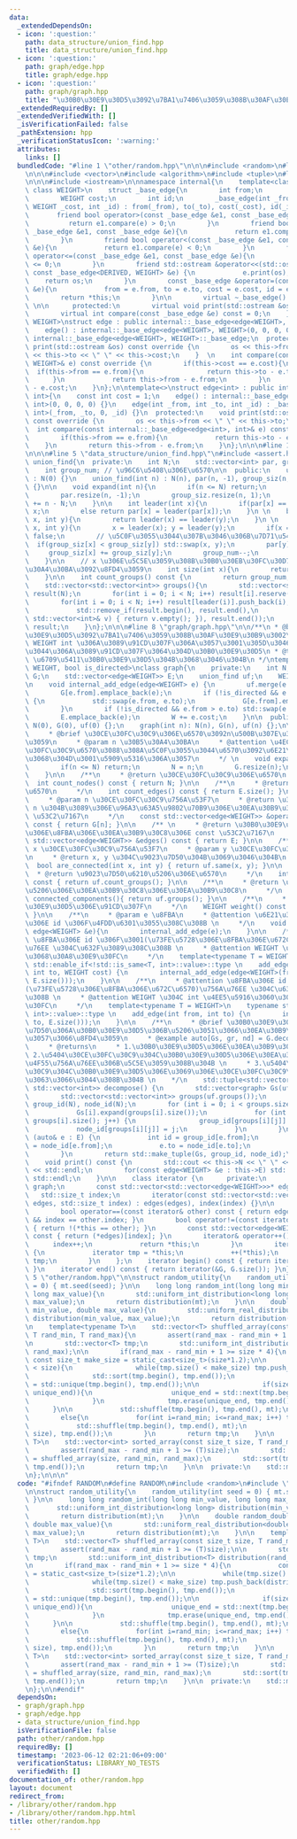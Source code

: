 ```yaml
---
data:
  _extendedDependsOn:
  - icon: ':question:'
    path: data_structure/union_find.hpp
    title: data_structure/union_find.hpp
  - icon: ':question:'
    path: graph/edge.hpp
    title: graph/edge.hpp
  - icon: ':question:'
    path: graph/graph.hpp
    title: "\u30B0\u30E9\u30D5\u3092\u7BA1\u7406\u3059\u308B\u30AF\u30E9\u30B9\u3002"
  _extendedRequiredBy: []
  _extendedVerifiedWith: []
  _isVerificationFailed: false
  _pathExtension: hpp
  _verificationStatusIcon: ':warning:'
  attributes:
    links: []
  bundledCode: "#line 1 \"other/random.hpp\"\n\n\n#include <random>\n#line 1 \"graph/graph.hpp\"\
    \n\n\n#include <vector>\n#include <algorithm>\n#include <tuple>\n#line 1 \"graph/edge.hpp\"\
    \n\n\n#include <iostream>\n\nnamespace internal{\n    template<class DERIVED,\
    \ class WEIGHT>\n    struct _base_edge{\n        int from;\n        int to;\n\
    \        WEIGHT cost;\n        int id;\n        _base_edge(int _from, int _to,\
    \ WEIGHT _cost, int _id) : from(_from), to(_to), cost(_cost), id(_id) {}\n\n \
    \       friend bool operator>(const _base_edge &e1, const _base_edge &e){\n  \
    \          return e1.compare(e) > 0;\n        }\n        friend bool operator>=(const\
    \ _base_edge &e1, const _base_edge &e){\n            return e1.compare(e) >= 0;\n\
    \        }\n        friend bool operator<(const _base_edge &e1, const _base_edge\
    \ &e){\n            return e1.compare(e) < 0;\n        }\n        friend bool\
    \ operator<=(const _base_edge &e1, const _base_edge &e){\n            return e1.compare(e)\
    \ <= 0;\n        }\n        friend std::ostream &operator<<(std::ostream &os,\
    \ const _base_edge<DERIVED, WEIGHT> &e) {\n            e.print(os);\n        \
    \    return os;\n        }\n        const _base_edge &operator=(const _base_edge\
    \ &e){\n            from = e.from, to = e.to, cost = e.cost, id = e.id;\n    \
    \        return *this;\n        }\n\n        virtual ~_base_edge() = default;\
    \ \n\n      protected:\n        virtual void print(std::ostream &os) const = 0;\n\
    \        virtual int compare(const _base_edge &e) const = 0;\n    };\n}\n\ntemplate<class\
    \ WEIGHT>\nstruct edge : public internal::_base_edge<edge<WEIGHT>, WEIGHT>{\n\
    \    edge() : internal::_base_edge<edge<WEIGHT>, WEIGHT>(0, 0, 0, 0) {}\n    using\
    \ internal::_base_edge<edge<WEIGHT>, WEIGHT>::_base_edge;\n  protected:\n    void\
    \ print(std::ostream &os) const override {\n        os << this->from << \" \"\
    \ << this->to << \" \" << this->cost;\n    }  \n    int compare(const internal::_base_edge<edge<WEIGHT>,\
    \ WEIGHT>& e) const override {\n        if(this->cost == e.cost){\n          \
    \  if(this->from == e.from){\n                return this->to - e.to;\n      \
    \      }\n            return this->from - e.from;\n        }\n        return this->cost\
    \ - e.cost;\n    }\n};\n\ntemplate<>\nstruct edge<int> : public internal::_base_edge<edge<int>,\
    \ int>{\n    const int cost = 1;\n    edge() : internal::_base_edge<edge<int>,\
    \ int>(0, 0, 0, 0) {}\n    edge(int _from, int _to, int _id) : _base_edge<edge<int>,\
    \ int>(_from, _to, 0, _id) {}\n  protected:\n    void print(std::ostream &os)\
    \ const override {\n        os << this->from << \" \" << this->to;\n    }\n  \
    \  int compare(const internal::_base_edge<edge<int>, int>& e) const override {\n\
    \        if(this->from == e.from){\n            return this->to - e.to;\n    \
    \    }\n        return this->from - e.from;\n    }\n};\n\n\n#line 1 \"data_structure/union_find.hpp\"\
    \n\n\n#line 5 \"data_structure/union_find.hpp\"\n#include <assert.h>\n\nclass\
    \ union_find{\n  private:\n    int N;\n    std::vector<int> par, group_siz;\n\
    \    int group_num; // \u96C6\u5408\u306E\u6570\n\n  public:\n    union_find()\
    \ : N(0) {}\n    union_find(int n) : N(n), par(n, -1), group_siz(n, 1), group_num(n)\
    \ {}\n\n    void expand(int n){\n        if(n <= N) return;\n        N = n;\n\
    \        par.resize(n, -1);\n        group_siz.resize(n, 1);\n        group_num\
    \ += n - N;\n    }\n\n    int leader(int x){\n        if(par[x] == -1) return\
    \ x;\n        else return par[x] = leader(par[x]);\n    }\n \n    bool same(int\
    \ x, int y){\n        return leader(x) == leader(y);\n    }\n \n    bool merge(int\
    \ x, int y){\n        x = leader(x); y = leader(y);\n        if(x == y) return\
    \ false;\n        // \u5C0F\u3055\u3044\u307B\u3046\u306B\u7D71\u5408\n      \
    \  if(group_siz[x] < group_siz[y]) std::swap(x, y);\n        par[y] = x;\n   \
    \     group_siz[x] += group_siz[y];\n        group_num--;\n        return true;\n\
    \    }\n\n    // x \u306E\u5C5E\u3059\u308B\u30B0\u30EB\u30FC\u30D7\u306E\u30B5\
    \u30A4\u30BA\u3092\u8FD4\u3059\n    int size(int x){\n        return group_siz[leader(x)];\n\
    \    }\n\n    int count_groups() const {\n        return group_num;\n    }\n\n\
    \    std::vector<std::vector<int>> groups(){\n        std::vector<std::vector<int>>\
    \ result(N);\n        for(int i = 0; i < N; i++) result[i].reserve(group_siz[i]);\n\
    \        for(int i = 0; i < N; i++) result[leader(i)].push_back(i);\n        result.erase(\n\
    \            std::remove_if(result.begin(), result.end(),\n            [&](const\
    \ std::vector<int>& v) { return v.empty(); }), result.end());\n        return\
    \ result;\n    }\n};\n\n\n#line 8 \"graph/graph.hpp\"\n\n/**\n * @brief \u30B0\
    \u30E9\u30D5\u3092\u7BA1\u7406\u3059\u308B\u30AF\u30E9\u30B9\u3002\n * @tparam\
    \ WEIGHT int \u306A\u3089\u91CD\u307F\u306A\u3057\u3001\u305D\u3046\u3067\u306A\
    \u3044\u306A\u3089\u91CD\u307F\u3064\u304D\u30B0\u30E9\u30D5\n * @tparam is_directed\
    \ \u6709\u5411\u30B0\u30E9\u30D5\u304B\u3068\u3046\u304B\n */\ntemplate <typename\
    \ WEIGHT, bool is_directed>\nclass graph{\n    private:\n    int N;\n    std::vector<std::vector<edge<WEIGHT>>>\
    \ G;\n    std::vector<edge<WEIGHT>> E;\n    union_find uf;\n    WEIGHT W = 0;\n\
    \n    void internal_add_edge(edge<WEIGHT> e) {\n        uf.merge(e.from, e.to);\n\
    \        G[e.from].emplace_back(e);\n        if (!is_directed && e.from != e.to)\
    \ {\n            std::swap(e.from, e.to);\n            G[e.from].emplace_back(e);\n\
    \        }\n        if (!is_directed && e.from > e.to) std::swap(e.from, e.to);\n\
    \        E.emplace_back(e);\n        W += e.cost;\n    }\n\n  public:\n    graph():\
    \ N(0), G(0), uf(0) {};\n    graph(int n): N(n), G(n), uf(n) {};\n\n    /**\n\
    \     * @brief \u30CE\u30FC\u30C9\u306E\u6570\u3092n\u500B\u307E\u3067\u5897\u3084\
    \u3059\n     * @param n \u30B5\u30A4\u30BA\n     * @attention \u4ECA\u306E\u30CE\
    \u30FC\u30C9\u6570\u3088\u308A\u5C0F\u3055\u3044\u6570\u3092\u6E21\u3057\u305F\
    \u3068\u304D\u3001\u5909\u5316\u306A\u3057\n     */ \n    void expand(int n){\n\
    \        if(n <= N) return;\n        N = n;\n        G.resize(n);\n        uf.expand(n);\n\
    \    }\n\n    /**\n     * @return \u30CE\u30FC\u30C9\u306E\u6570\n     */\n  \
    \  int count_nodes() const { return N; }\n\n    /**\n     * @return \u8FBA\u306E\
    \u6570\n     */\n    int count_edges() const { return E.size(); }\n\n    /** \n\
    \     * @param n \u30CE\u30FC\u30C9\u756A\u53F7\n     * @return \u30CE\u30FC\u30C9\
    \ n \u304B\u3089\u306E\u96A3\u63A5\u9802\u70B9\u306E\u30EA\u30B9\u30C8\u306E const\
    \ \u53C2\u7167\n     */\n    const std::vector<edge<WEIGHT>> &operator[](int n)\
    \ const { return G[n]; }\n\n    /** \n     * @return \u30B0\u30E9\u30D5\u5168\u4F53\
    \u306E\u8FBA\u306E\u30EA\u30B9\u30C8\u306E const \u53C2\u7167\n     */\n    const\
    \ std::vector<edge<WEIGHT>> &edges() const { return E; }\n\n    /**\n     * @param\
    \ x \u30CE\u30FC\u30C9\u756A\u53F7\n     * @param y \u30CE\u30FC\u30C9\u756A\u53F7\
    \n     * @return x, y \u304C\u9023\u7D50\u304B\u3069\u3046\u304B\n     */\n  \
    \  bool are_connected(int x, int y) { return uf.same(x, y); }\n\n    /**\n   \
    \  * @return \u9023\u7D50\u6210\u5206\u306E\u6570\n     */\n    int count_connected_components()\
    \ const { return uf.count_groups(); }\n\n    /**\n     * @return \u9023\u7D50\u6210\
    \u5206\u306E\u30EA\u30B9\u30C8\u306E\u30EA\u30B9\u30C8\n     */\n    std::vector<std::vector<int>>\
    \ connected_components(){ return uf.groups(); }\n\n    /**\n     * @return \u30B0\
    \u30E9\u30D5\u306E\u91CD\u307F\n     */\n    WEIGHT weight() const { return W;\
    \ }\n\n    /**\n     * @param e \u8FBA\n     * @attention \u6E21\u3057\u305F\u8FBA\
    \u306E id \u306F\u4FDD\u6301\u3055\u308C\u308B \n     */\n    void add_edge(const\
    \ edge<WEIGHT> &e){\n        internal_add_edge(e);\n    }\n\n    /**\n     * @attention\
    \ \u8FBA\u306E id \u306F\u3001(\u73FE\u5728\u306E\u8FBA\u306E\u672C\u6570)\u756A\
    \u76EE \u304C\u632F\u3089\u308C\u308B \n     * @attention WEIGHT \u304C int \u3060\
    \u3068\u30A8\u30E9\u30FC\n     */\n    template<typename T = WEIGHT>\n    typename\
    \ std::enable_if<!std::is_same<T, int>::value>::type \n    add_edge(int from,\
    \ int to, WEIGHT cost) {\n        internal_add_edge(edge<WEIGHT>(from, to, cost,\
    \ E.size()));\n    }\n\n    /**\n     * @attention \u8FBA\u306E id \u306F\u3001\
    (\u73FE\u5728\u306E\u8FBA\u306E\u672C\u6570)\u756A\u76EE \u304C\u632F\u3089\u308C\
    \u308B \n     * @attention WEIGHT \u304C int \u4EE5\u5916\u3060\u3068\u30A8\u30E9\
    \u30FC\n     */\n    template<typename T = WEIGHT>\n    typename std::enable_if<std::is_same<T,\
    \ int>::value>::type \n    add_edge(int from, int to) {\n        internal_add_edge(edge<int>(from,\
    \ to, E.size()));\n    }\n\n    /**\n     * @brief \u30B0\u30E9\u30D5\u3092\u9023\
    \u7D50\u306A\u30B0\u30E9\u30D5\u306B\u5206\u3051\u3066\u30EA\u30B9\u30C8\u306B\
    \u3057\u3066\u8FD4\u3059\n     * @example auto[Gs, gr, nd] = G.decompose();\n\
    \     * @returns\n     * 1.\u30B0\u30E9\u30D5\u306E\u30EA\u30B9\u30C8 \n     *\
    \ 2.\u5404\u30CE\u30FC\u30C9\u304C\u30B0\u30E9\u30D5\u306E\u30EA\u30B9\u30C8\u306E\
    \u4F55\u756A\u76EE\u306B\u5C5E\u3059\u308B\u304B \n     * 3.\u5404\u30CE\u30FC\
    \u30C9\u304C\u30B0\u30E9\u30D5\u306E\u3069\u306E\u30CE\u30FC\u30C9\u306B\u306A\
    \u3063\u3066\u3044\u308B\u304B \n    */\n    std::tuple<std::vector<graph>, std::vector<int>,\
    \ std::vector<int>> decompose() {\n        std::vector<graph> Gs(uf.count_groups());\n\
    \        std::vector<std::vector<int>> groups(uf.groups());\n        std::vector<int>\
    \ group_id(N), node_id(N);\n        for (int i = 0; i < groups.size(); i++) {\n\
    \            Gs[i].expand(groups[i].size());\n            for (int j = 0; j <\
    \ groups[i].size(); j++) {\n                group_id[groups[i][j]] = i;\n    \
    \            node_id[groups[i][j]] = j;\n            }\n        }\n        for\
    \ (auto& e : E) {\n            int id = group_id[e.from];\n            e.from\
    \ = node_id[e.from];\n            e.to = node_id[e.to];\n            Gs[id].add_edge(e);\n\
    \        }\n        return std::make_tuple(Gs, group_id, node_id);\n    }\n\n\
    \    void print() const {\n        std::cout << this->N << \" \" << this->E.size()\
    \ << std::endl;\n        for(const edge<WEIGHT> &e : this->E) std::cout << e <<\
    \ std::endl;\n    }\n\n    class iterator {\n      private:\n        friend class\
    \ graph;\n        const std::vector<std::vector<edge<WEIGHT>>>* edges;\n     \
    \   std::size_t index;\n        iterator(const std::vector<std::vector<edge<WEIGHT>>>*\
    \ edges, std::size_t index) : edges(edges), index(index) {}\n\n      public:\n\
    \        bool operator==(const iterator& other) const { return edges == other.edges\
    \ && index == other.index; }\n        bool operator!=(const iterator& other) const\
    \ { return !(*this == other); }\n        const std::vector<edge<WEIGHT>> &operator*()\
    \ const { return (*edges)[index]; }\n        iterator& operator++() {\n      \
    \      index++;\n            return *this;\n        }\n        iterator operator++(int)\
    \ {\n            iterator tmp = *this;\n            ++(*this);\n            return\
    \ tmp;\n        }\n    };\n    iterator begin() const { return iterator(&G, 0);\
    \ }\n    iterator end() const { return iterator(&G, G.size()); }\n};\n\n\n#line\
    \ 5 \"other/random.hpp\"\n\nstruct random_utility{\n    random_utility(int seed\
    \ = 0) { mt.seed(seed); }\n\n    long long random_int(long long min_value, long\
    \ long max_value){\n        std::uniform_int_distribution<long long> distribution(min_value,\
    \ max_value);\n        return distribution(mt);\n    }\n\n    double random_double(double\
    \ min_value, double max_value){\n        std::uniform_real_distribution<double>\
    \ distribution(min_value, max_value);\n        return distribution(mt);\n    }\n\
    \n    template<typename T>\n    std::vector<T> shuffled_array(const size_t size,\
    \ T rand_min, T rand_max){\n        assert(rand_max - rand_min + 1 >= (T)size);\n\
    \n        std::vector<T> tmp;\n        std::uniform_int_distribution<T> distribution(rand_min,\
    \ rand_max);\n\n        if(rand_max - rand_min + 1 >= size * 4){\n           \
    \ const size_t make_size = static_cast<size_t>(size*1.2);\n\n            while(tmp.size()\
    \ < size){\n                while(tmp.size() < make_size) tmp.push_back(distribution(mt));\n\
    \                std::sort(tmp.begin(), tmp.end());\n                auto unique_end\
    \ = std::unique(tmp.begin(), tmp.end());\n\n                if(size < std::distance(tmp.begin(),\
    \ unique_end)){\n                    unique_end = std::next(tmp.begin(), size);\n\
    \                }\n                tmp.erase(unique_end, tmp.end());\n      \
    \      }\n\n            std::shuffle(tmp.begin(), tmp.end(), mt);\n        }\n\
    \        else{\n            for(int i=rand_min; i<=rand_max; i++) tmp.push_back(i);\n\
    \            std::shuffle(tmp.begin(), tmp.end(), mt);\n            tmp.erase(std::next(tmp.begin(),\
    \ size), tmp.end());\n        }\n        return tmp;\n    }\n\n    template<typename\
    \ T>\n    std::vector<int> sorted_array(const size_t size, T rand_min, T rand_max){\n\
    \        assert(rand_max - rand_min + 1 >= (T)size);\n        std::vector<T> tmp\
    \ = shuffled_array(size, rand_min, rand_max);\n        std::sort(tmp.begin(),\
    \ tmp.end());\n        return tmp;\n    }\n\n  private:\n    std::mt19937 mt;\n\
    \n};\n\n\n"
  code: "#ifndef RANDOM\n#define RANDOM\n#include <random>\n#include \"../graph/graph.hpp\"\
    \n\nstruct random_utility{\n    random_utility(int seed = 0) { mt.seed(seed);\
    \ }\n\n    long long random_int(long long min_value, long long max_value){\n \
    \       std::uniform_int_distribution<long long> distribution(min_value, max_value);\n\
    \        return distribution(mt);\n    }\n\n    double random_double(double min_value,\
    \ double max_value){\n        std::uniform_real_distribution<double> distribution(min_value,\
    \ max_value);\n        return distribution(mt);\n    }\n\n    template<typename\
    \ T>\n    std::vector<T> shuffled_array(const size_t size, T rand_min, T rand_max){\n\
    \        assert(rand_max - rand_min + 1 >= (T)size);\n\n        std::vector<T>\
    \ tmp;\n        std::uniform_int_distribution<T> distribution(rand_min, rand_max);\n\
    \n        if(rand_max - rand_min + 1 >= size * 4){\n            const size_t make_size\
    \ = static_cast<size_t>(size*1.2);\n\n            while(tmp.size() < size){\n\
    \                while(tmp.size() < make_size) tmp.push_back(distribution(mt));\n\
    \                std::sort(tmp.begin(), tmp.end());\n                auto unique_end\
    \ = std::unique(tmp.begin(), tmp.end());\n\n                if(size < std::distance(tmp.begin(),\
    \ unique_end)){\n                    unique_end = std::next(tmp.begin(), size);\n\
    \                }\n                tmp.erase(unique_end, tmp.end());\n      \
    \      }\n\n            std::shuffle(tmp.begin(), tmp.end(), mt);\n        }\n\
    \        else{\n            for(int i=rand_min; i<=rand_max; i++) tmp.push_back(i);\n\
    \            std::shuffle(tmp.begin(), tmp.end(), mt);\n            tmp.erase(std::next(tmp.begin(),\
    \ size), tmp.end());\n        }\n        return tmp;\n    }\n\n    template<typename\
    \ T>\n    std::vector<int> sorted_array(const size_t size, T rand_min, T rand_max){\n\
    \        assert(rand_max - rand_min + 1 >= (T)size);\n        std::vector<T> tmp\
    \ = shuffled_array(size, rand_min, rand_max);\n        std::sort(tmp.begin(),\
    \ tmp.end());\n        return tmp;\n    }\n\n  private:\n    std::mt19937 mt;\n\
    \n};\n\n#endif"
  dependsOn:
  - graph/graph.hpp
  - graph/edge.hpp
  - data_structure/union_find.hpp
  isVerificationFile: false
  path: other/random.hpp
  requiredBy: []
  timestamp: '2023-06-12 02:21:06+09:00'
  verificationStatus: LIBRARY_NO_TESTS
  verifiedWith: []
documentation_of: other/random.hpp
layout: document
redirect_from:
- /library/other/random.hpp
- /library/other/random.hpp.html
title: other/random.hpp
---
```

